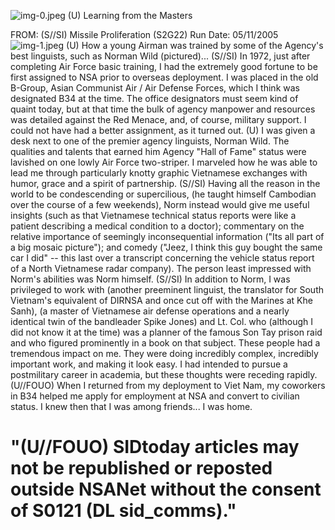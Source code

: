 ![img-0.jpeg](img-0.jpeg)
(U) Learning from the Masters

FROM:
(S//SI) Missile Proliferation (S2G22)
Run Date: 05/11/2005
![img-1.jpeg](img-1.jpeg)
$(\mathrm{U})$ How a young Airman was trained by some of the Agency's best linguists, such as Norman Wild (pictured)...
(S//SI) In 1972, just after completing Air Force basic training, I had the extremely good fortune to be first assigned to NSA prior to overseas deployment. I was placed in the old B-Group, Asian Communist Air / Air Defense Forces, which I think was designated B34 at the time. The office designators must seem kind of quaint today, but at that time the bulk of agency manpower and resources was detailed against the Red Menace, and, of course, military support. I could not have had a better assignment, as it turned out.
(U) I was given a desk next to one of the premier agency linguists, Norman Wild. The qualities and talents that earned him Agency "Hall of Fame" status were lavished on one lowly Air Force two-striper. I marveled how he was able to lead me through particularly knotty graphic Vietnamese exchanges with humor, grace and a spirit of partnership.
(S//SI) Having all the reason in the world to be condescending or supercilious, (he taught himself Cambodian over the course of a few weekends), Norm instead would give me useful insights (such as that Vietnamese technical status reports were like a patient describing a medical condition to a doctor); commentary on the relative importance of seemingly inconsequential information ("Its all part of a big mosaic picture"); and comedy ("Jeez, I think this guy bought the same car I did" -- this last over a transcript concerning the vehicle status report of a North Vietnamese radar company). The person least impressed with Norm's abilities was Norm himself.
(S//SI) In addition to Norm, I was privileged to work with (another preeminent linguist, the translator for South Vietnam's equivalent of DIRNSA and once cut off with the Marines at Khe Sanh), (a master of Vietnamese air defense operations and a nearly identical twin of the bandleader Spike Jones) and Lt. Col. who (although I did not know it at the time) was a planner of the famous Son Tay prison raid and who figured prominently in a book on that subject. These people had a tremendous impact on me. They were doing incredibly complex, incredibly important work, and making it look easy. I had intended to pursue a postmilitary career in academia, but these thoughts were receding rapidly.
(U//FOUO) When I returned from my deployment to Viet Nam, my coworkers in B34 helped me apply for employment at NSA and convert to civilian status. I knew then that I was among friends... I was home.

# "(U//FOUO) SIDtoday articles may not be republished or reposted outside NSANet without the consent of S0121 (DL sid_comms)."
